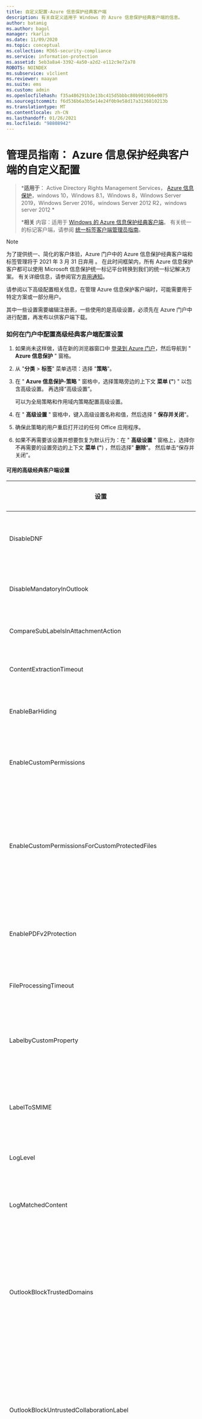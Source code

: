 ```yaml
---
title: 自定义配置-Azure 信息保护经典客户端
description: 有关自定义适用于 Windows 的 Azure 信息保护经典客户端的信息。
author: batamig
ms.author: bagol
manager: rkarlin
ms.date: 11/09/2020
ms.topic: conceptual
ms.collection: M365-security-compliance
ms.service: information-protection
ms.assetid: 5eb3a8a4-3392-4a50-a2d2-e112c9e72a78
ROBOTS: NOINDEX
ms.subservice: v1client
ms.reviewer: maayan
ms.suite: ems
ms.custom: admin
ms.openlocfilehash: f35a486291b3e13bc415d5bbbc80b9019b6e0075
ms.sourcegitcommit: f6d536b6a3b5e14e24f0b9e58d17a3136810213b
ms.translationtype: MT
ms.contentlocale: zh-CN
ms.lasthandoff: 01/26/2021
ms.locfileid: "98808942"
---
```

# <a name="admin-guide-custom-configurations-for-the-azure-information-protection-classic-client"></a>管理员指南： Azure 信息保护经典客户端的自定义配置

>***适用于**： Active Directory Rights Management Services， [Azure 信息保护](https://azure.microsoft.com/pricing/details/information-protection)，windows 10，Windows 8.1，Windows 8，Windows Server 2019，Windows Server 2016，windows Server 2012 R2，windows server 2012 *
>
>***相关** 内容：适用于 [Windows 的 Azure 信息保护经典客户端](../faqs.md#whats-the-difference-between-the-azure-information-protection-classic-and-unified-labeling-clients)。 有关统一的标记客户端，请参阅 [统一标签客户端管理员指南](clientv2-admin-guide-customizations.md)。

> [!NOTE] 
> 为了提供统一、简化的客户体验，Azure 门户中的 Azure 信息保护经典客户端和标签管理将于 2021 年 3 月 31 日弃用   。 在此时间框架内，所有 Azure 信息保护客户都可以使用 Microsoft 信息保护统一标记平台转换到我们的统一标记解决方案。 有关详细信息，请参阅官方[弃用通知](https://aka.ms/aipclassicsunset)。

请参阅以下高级配置相关信息，在管理 Azure 信息保护客户端时，可能需要用于特定方案或一部分用户。

其中一些设置需要编辑注册表，一些使用的是高级设置，必须先在 Azure 门户中进行配置，再发布以供客户端下载。  

### <a name="how-to-configure-advanced-classic-client-configuration-settings-in-the-portal"></a>如何在门户中配置高级经典客户端配置设置

1. 如果尚未这样做，请在新的浏览器窗口中 [登录到 Azure 门户](../configure-policy.md#signing-in-to-the-azure-portal)，然后导航到 " **Azure 信息保护** " 窗格。

2. 从 "**分类**  >  **标签**" 菜单选项：选择 "**策略**"。

3. 在 " **Azure 信息保护-策略** " 窗格中，选择策略旁边的上下文 **菜单 ("**) " 以包含高级设置。 再选择“高级设置”。
    
    可以为全局策略和作用域内策略配置高级设置。

4. 在 " **高级设置** " 窗格中，键入高级设置名称和值，然后选择 " **保存并关闭**"。

5. 确保此策略的用户重启打开过的任何 Office 应用程序。

6. 如果不再需要该设置并想要恢复为默认行为：在 " **高级设置** " 窗格上，选择你不再需要的设置旁边的上下文 **菜单 ("**) ，然后选择" **删除**"。 然后单击“保存并关闭”。

#### <a name="available-advanced-classic-client-settings"></a>可用的高级经典客户端设置

|设置|应用场景和说明|
|----------------|---------------|
|DisableDNF|[在 Outlook 中隐藏或显示“不转发”按钮](#hide-or-show-the-do-not-forward-button-in-outlook)|
|DisableMandatoryInOutlook|[使 Outlook 邮件免于强制标记](#exempt-outlook-messages-from-mandatory-labeling)|
|CompareSubLabelsInAttachmentAction|[启用子标签的排序支持](#enable-order-support-for-sublabels-on-attachments) 
|ContentExtractionTimeout|[更改扫描程序的超时设置](#change-the-timeout-settings-for-the-scanner)
|EnableBarHiding|[永久隐藏 Azure 信息保护栏](#permanently-hide-the-azure-information-protection-bar)|
|EnableCustomPermissions|[设置用户是否能够使用自定义权限选项](#make-the-custom-permissions-options-available-or-unavailable-to-users)|
|EnableCustomPermissionsForCustomProtectedFiles|[对于受自定义权限保护的文件，始终在文件资源管理器中向用户显示自定义权限](#for-files-protected-with-custom-permissions-always-display-custom-permissions-to-users-in-file-explorer) |
|EnablePDFv2Protection|[不使用 PDF 加密 ISO 标准来保护 PDF 文件](#dont-protect-pdf-files-by-using-the-iso-standard-for-pdf-encryption)|
|FileProcessingTimeout|[更改扫描程序的超时设置](#change-the-timeout-settings-for-the-scanner)
|LabelbyCustomProperty|[从 Secure Islands 和其他标记解决方案迁移标签](#migrate-labels-from-secure-islands-and-other-labeling-solutions)|
|LabelToSMIME|[将标签配置为在 Outlook 中应用 S/MIME 保护](#configure-a-label-to-apply-smime-protection-in-outlook)|
|LogLevel|[更改本地日志记录级别](#change-the-local-logging-level)
|LogMatchedContent|[禁止为一部分用户发送信息类型匹配项](#disable-sending-information-type-matches-for-a-subset-of-users)|
|OutlookBlockTrustedDomains|[在 Outlook 中实现弹出消息，针对正在发送的电子邮件发出警告、进行验证或阻止](#implement-pop-up-messages-in-outlook-that-warn-justify-or-block-emails-being-sent)|
|OutlookBlockUntrustedCollaborationLabel|[在 Outlook 中实现弹出消息，针对正在发送的电子邮件发出警告、进行验证或阻止](#implement-pop-up-messages-in-outlook-that-warn-justify-or-block-emails-being-sent)|
|OutlookDefaultLabel|[为 Outlook 设置不同的默认标签](#set-a-different-default-label-for-outlook)|
|OutlookJustifyTrustedDomains|[在 Outlook 中实现弹出消息，针对正在发送的电子邮件发出警告、进行验证或阻止](#implement-pop-up-messages-in-outlook-that-warn-justify-or-block-emails-being-sent)|
|OutlookJustifyUntrustedCollaborationLabel|[在 Outlook 中实现弹出消息，针对正在发送的电子邮件发出警告、进行验证或阻止](#implement-pop-up-messages-in-outlook-that-warn-justify-or-block-emails-being-sent)|
|OutlookRecommendationEnabled|[在 Outlook 中启用建议的分类](#enable-recommended-classification-in-outlook)|
|OutlookOverrideUnlabeledCollaborationExtensions|[在 Outlook 中实现弹出消息，针对正在发送的电子邮件发出警告、进行验证或阻止](#implement-pop-up-messages-in-outlook-that-warn-justify-or-block-emails-being-sent)|
|OutlookUnlabeledCollaborationActionOverrideMailBodyBehavior|[在 Outlook 中实现弹出消息，针对正在发送的电子邮件发出警告、进行验证或阻止](#implement-pop-up-messages-in-outlook-that-warn-justify-or-block-emails-being-sent)|
|OutlookWarnTrustedDomains|[在 Outlook 中实现弹出消息，针对正在发送的电子邮件发出警告、进行验证或阻止](#implement-pop-up-messages-in-outlook-that-warn-justify-or-block-emails-being-sent)|
|OutlookWarnUntrustedCollaborationLabel|[在 Outlook 中实现弹出消息，针对正在发送的电子邮件发出警告、进行验证或阻止](#implement-pop-up-messages-in-outlook-that-warn-justify-or-block-emails-being-sent)|
|PostponeMandatoryBeforeSave|[使用强制标签时，删除文档的“以后再说”](#remove-not-now-for-documents-when-you-use-mandatory-labeling)|
|ProcessUsingLowIntegrity|[禁用扫描程序的低完整性级别](#disable-the-low-integrity-level-for-the-scanner)|
|PullPolicy|[对已断开连接计算机的支持](#support-for-disconnected-computers)
|RemoveExternalContentMarkingInApp|[删除其他标记解决方案中的页眉和页脚](#remove-headers-and-footers-from-other-labeling-solutions)|
|ReportAnIssueLink|[为用户添加“报告问题”](#add-report-an-issue-for-users)|
|RunAuditInformationTypesDiscovery|[禁止将文档中发现的敏感信息发送到 Azure 信息保护分析](#disable-sending-discovered-sensitive-information-in-documents-to-azure-information-protection-analytics)|
|RunPolicyInBackground|[开启在后台持续运行的分类](#turn-on-classification-to-run-continuously-in-the-background)|
|ScannerConcurrencyLevel|[限制扫描程序使用的线程数](#limit-the-number-of-threads-used-by-the-scanner)|
|SyncPropertyName|[使用现有自定义属性标记 Office 文档](#label-an-office-document-by-using-an-existing-custom-property)|
|SyncPropertyState|[使用现有自定义属性标记 Office 文档](#label-an-office-document-by-using-an-existing-custom-property)|

## <a name="prevent-sign-in-prompts-for-ad-rms-only-computers"></a>阻止针对仅 AD RMS 计算机出现的登录提示

默认情况下，Azure 信息保护客户端会自动尝试连接到 Azure 信息保护服务。 对于只与 AD RMS 通信的计算机，此配置可能导致不必要的用户登录提示。 可以通过编辑注册表来阻止此登录提示。

 - 找到以下值名称，然后将值数据设置为“0”：
    
    **HKEY_CURRENT_USER\SOFTWARE\Microsoft\MSIP\EnablePolicyDownload** 

无论此设置如何，Azure 信息保护客户端仍遵循标准的 [RMS 服务发现流程](client-deployment-notes.md#rms-service-discovery)来查找它的 AD RMS 群集。

## <a name="sign-in-as-a-different-user"></a>以其他用户身份登录

在生产环境中，如果用户使用的是 Azure 信息保护客户端，则通常不需要以其他用户身份登录。 不过，作为管理员，你在测试阶段可能需要以其他用户身份登录。 

可以使用“Microsoft Azure 信息保护”对话框验证当前登录的帐户身份：打开 Office 应用程序，在“主页”选项卡上的“保护”组中，单击“保护”，然后单击“帮助和反馈”。 帐户名称会显示在“客户端状态”部分中。

请确保还要检查所显示的登录帐户的域名。 很容易忽视的一点是，使用正确的帐户名登录，但域不正确。 使用错误帐户的症状是，无法下载 Azure 信息保护策略，或看不到预期的标签或行为。

以其他用户身份登录：

1. 导航到 %localappdata%\Microsoft\MSIP 并删除 TokenCache 文件。

2. 重新启动任何打开的 Office 应用程序，并使用其他用户帐户登录。 如果在 Office 应用程序中没有看到登录到 Azure 信息保护服务的提示，请返回“Microsoft Azure信息保护”对话框，然后从更新的“客户端状态”部分中单击“登录”。

此外：

- 完成这些步骤后，若 Azure 信息保护客户端仍使用旧帐户登录，则从 Internet Explorer 删除所有 cookie，然后重复步骤 1 和步骤 2。

- 如果使用的是单一登录，必须在删除令牌文件后注销 Windows，再使用其他用户帐户登录。 然后，Azure 信息保护客户端会使用当前登录的用户帐户，自动进行身份验证。

- 此解决方案支持以同一租户中的其他用户身份登录。 不支持以不同租户中的其他用户身份登录。 若要使用多个租户测试 Azure 信息保护，请使用不同的计算机。

- 可以使用“帮助和反馈”中的“重置设置”选项注销并删除当前已下载的 Azure 信息保护策略。


## <a name="enforce-protection-only-mode-when-your-organization-has-a-mix-of-licenses"></a>如果组织拥有组合许可证，则强制执行仅保护模式

如果你的组织没有任何 Azure 信息保护许可证，但有 Microsoft 365 包含用于保护数据的 Azure Rights Management 服务的许可证，则 AIP 经典客户端会在 [仅保护模式下](client-protection-only-mode.md)自动运行。

但是，如果贵组织已订阅 Azure 信息保护，默认情况下所有 Windows 计算机都可以下载 Azure 信息保护策略。 Azure 信息保护客户端不会进行许可证检查以及强制执行。 

如果某些用户没有 Azure 信息保护许可证，但拥有包含 Azure Rights Management 服务的 Microsoft 365 许可证，请在这些用户的计算机上编辑注册表，以防止用户在 Azure 信息保护中运行未经授权的分类和标签功能。

找到以下值名称并将值数据设置为 **0**：

**HKEY_CURRENT_USER\SOFTWARE\Microsoft\MSIP\EnablePolicyDownload** 

此外，请确保这些计算机的 %LocalAppData%\Microsoft\MSIP 文件夹中不具有名为 Policy.msip 的文件。 如果此文件存在，请将其删除。 此文件包含 Azure 信息保护策略，并且可能在编辑注册表之前已下载，如果使用演示选项安装了 Azure 信息保护客户端，那么也可能已下载此文件。

## <a name="add-report-an-issue-for-users"></a>为用户添加“报告问题”

此配置使用必须在 Azure 门户中配置的[高级客户端设置](#how-to-configure-advanced-classic-client-configuration-settings-in-the-portal)。 

当指定以下高级客户端设置时，用户将看到一个“报告问题”选项，他们可以从“帮助和反馈”客户端对话框中选择该选项。 为链接指定 HTTP 字符串。 例如，为用户报告问题设置的自定义 Web 页面，或者发送给支持人员的电子邮件地址。 

若要配置此高级设置，请输入以下字符串：

- 密钥：ReportAnIssueLink

- 负值 **\<HTTP string>**

网站示例值：`https://support.contoso.com`

电子邮件地址示例值：`mailto:helpdesk@contoso.com`

## <a name="hide-the-classify-and-protect-menu-option-in-windows-file-explorer"></a>隐藏 Windows 文件资源管理器中的“分类和保护”菜单选项

创建以下 DWORD 值名称（以及任何数值数据）：

**HKEY_CLASSES_ROOT\AllFilesystemObjects\shell\Microsoft.Azip.RightClick\LegacyDisable**

## <a name="support-for-disconnected-computers"></a>对断开连接的计算机的支持

默认情况下，Azure 信息保护客户端会自动尝试连接到 Azure 信息保护服务，以下载最新的 Azure 信息保护策略。 如果您的计算机在一段时间内无法连接到 internet，则可以通过编辑注册表来阻止客户端尝试连接到该服务。 

请注意，在没有 internet 连接的情况下，客户端无法使用组织的基于云的密钥 (或删除保护) 。 相反，客户端只能使用应用分类或 [HYOK](../configure-adrms-restrictions.md) 保护的标签。

若要阻止 Azure 信息保护服务登录提示，可使用必须在 Azure 门户中配置的[高级客户端设置](#how-to-configure-advanced-classic-client-configuration-settings-in-the-portal)，然后为计算机下载策略。 或者，也可以通过编辑注册表来阻止此登录提示。

- 若要配置高级客户端设置，请执行以下操作：
    
    1. 输入以下字符串：
    
        - 键：PullPolicy
        
        - 值：False
    
    2. 下载包含此设置的策略，并按照随附的说明操作，将它安装在计算机上。

- 或者，若要编辑注册表，请执行以下操作：
    
    - 找到以下值名称，然后将值数据设置为“0”：
    
        **HKEY_CURRENT_USER\SOFTWARE\Microsoft\MSIP\EnablePolicyDownload** 


客户端必须在 %LocalAppData%\Microsoft\MSIP 文件夹中有名为 Policy.msip 的有效策略文件。

可以从 Azure 门户中导出全局策略或范围内策略，并将导出的文件复制到客户端计算机。 此外，还可以使用此方法，将已过时的策略文件替换为最新策略。 不过，如果用户属于多个范围内策略，就不支持导出策略。 另请注意，如果用户选择[“帮助和反馈”](client-admin-guide.md#help-and-feedback-section)中的“重置设置”选项，此操作会删除策略文件，并导致客户端无法正常运行，直到你手动替换策略文件或客户端连接到服务并下载策略为止。

从 Azure 门户导出策略时，下载的压缩文件包含多个版本的策略。 这些策略版本对应于 Azure 信息保护客户端的不同版本：

1. 解压缩文件，然后使用下表来确定所需要的策略文件。 
    
    |文件名|相应的客户端版本|
    |--------------------------|---------------------------------------------|
    |Policy1.1.msip |版本 1.2|
    |Policy1.2.msip |版本 1.3 - 1.7|
    |Policy1.3.msip |版本 1.8 - 1.29|
    |Policy1.4.msip |版本 1.32 及更高版本|
    
2. 将已标识的文件重命名为 Policy.msip，再将它复制到已安装 Azure 信息保护客户端的计算机上的 %LocalAppData%\Microsoft\MSIP 文件夹。 

如果断开连接的计算机运行的是当前的 Azure 信息保护扫描程序 GA 版本，则需要执行其他配置步骤。 有关详细信息，请参阅 [限制：扫描仪服务器无法](../deploy-aip-scanner-prereqs.md#restriction-the-scanner-server-cannot-have-internet-connectivity) 在扫描程序部署先决条件中建立 internet 连接。

## <a name="hide-or-show-the-do-not-forward-button-in-outlook"></a>在 Outlook 中隐藏或显示“不转发”按钮

建议使用“向 Outlook 功能区添加‘不转发’按钮”这一[策略设置来配置此选项](../configure-policy-settings.md) 。 但是，也可以使用在 Azure 门户中配置的[高级客户端设置](#how-to-configure-advanced-classic-client-configuration-settings-in-the-portal)来配置此选项。

配置此设置后，将在 Outlook 功能区中隐藏或显示“不转发”按钮。 此设置对 Office 菜单中的“不转发”选项没有影响。

若要配置此高级设置，请输入以下字符串：

- 键：DisableDNF

- 值：输入 True 隐藏按钮，输入 False 显示按钮

## <a name="make-the-custom-permissions-options-available-or-unavailable-to-users"></a>设置用户是否能够使用自定义权限选项

建议使用“设置用户是否能够使用自定义权限选项”这一[策略设置来配置此选项](../configure-policy-settings.md) 。 但是，也可以使用在 Azure 门户中配置的[高级客户端设置](#how-to-configure-advanced-classic-client-configuration-settings-in-the-portal)来配置此选项。 

配置此设置并为用户发布策略后，用户可看到自定义权限选项，它们可用于自行选择保护设置；这些选项也可能隐藏，使得用户无法自行选择保护设置（除非系统出现提示）。

若要配置此高级设置，请输入以下字符串：

- 键：EnableCustomPermissions

- 值：输入 True 使自定义权限选项可用，输入 False 隐藏此选项

## <a name="for-files-protected-with-custom-permissions-always-display-custom-permissions-to-users-in-file-explorer"></a>对于受自定义权限保护的文件，始终在文件资源管理器中向用户显示自定义权限

此配置使用必须在 Azure 门户中配置的[高级客户端设置](#how-to-configure-advanced-classic-client-configuration-settings-in-the-portal)。

配置[策略设置时，为用户或上一部分中的同等高级客户端设置提供自定义权限选项，用户无法查看或更改已在受保护文档中设置的自定义权限](../configure-policy-settings.md) 。 

创建和配置此高级客户端设置时，用户可以在使用文件资源管理器时查看和更改受保护文档的自定义权限，然后右键单击该文件。 Office 功能区上的“保护”按钮中的“自定义权限”选项仍处于隐藏状态。

若要配置此高级设置，请输入以下字符串：

- 密钥： **EnableCustomPermissionsForCustomProtectedFiles**

- 值： **True**

> [!NOTE]
> 此功能目前处于预览状态。 [Azure 预览版补充条款](https://azure.microsoft.com/support/legal/preview-supplemental-terms/)包含适用于 beta 版、预览版或其他尚未正式发布的 Azure 功能的其他法律条款。 
> 

## <a name="permanently-hide-the-azure-information-protection-bar"></a>永久隐藏 Azure 信息保护栏

此配置使用必须在 Azure 门户中配置的[高级客户端设置](#how-to-configure-advanced-classic-client-configuration-settings-in-the-portal)。 仅当“在 Office 应用中显示信息保护栏”这一项[策略设置设置为“开”时，才使用此配置](../configure-policy-settings.md) 。

默认情况下，如果用户清除“主页”选项卡、“保护”组、“保护”按钮中的“显示数据条”选项，则信息保护栏将不再显示在该 Office 应用中。 但是，下次打开 Office 应用时，会自动再次显示该栏。

若要防止在用户选择隐藏该栏后再次自动显示该栏，请使用此客户端设置。 如果用户使用“关闭信息保护栏”图标关闭此栏，此设置将不起作用。

即使 Azure 信息保护栏保持隐藏，如果已配置了推荐分类，或者文档或电子邮件必须有标签，用户仍可以从临时显示的栏中选择标签。 

若要配置此高级设置，请输入以下字符串：

- 键：EnableBarHiding

- 值： **True**

## <a name="enable-order-support-for-sublabels-on-attachments"></a>启用附件子标签的排序支持

此配置使用必须在 Azure 门户中配置的[高级客户端设置](#how-to-configure-advanced-classic-client-configuration-settings-in-the-portal)。

如果具有子标签并已配置以下[策略设置](../configure-policy-settings.md)，请使用此设置：

- **对于带有附件的电子邮件，使用与这些附件的最高等级相匹配的标签**

配置以下字符串：

- 密钥： **CompareSubLabelsInAttachmentAction**

- 值： **True**

如果不进行此设置，则从具有最高分类的父标签找到的第一个标签将应用于电子邮件。 

如果进行此设置，则具有最高分类的父标签中排在最后的子标签将应用于电子邮件。 如果需要对标签重新排序，以便为此方案应用所需的标签，请参阅[如何删除或重排 Azure 信息保护的标签](../configure-policy-delete-reorder.md)。

## <a name="exempt-outlook-messages-from-mandatory-labeling"></a>使 Outlook 邮件免于强制标记

此配置使用必须在 Azure 门户中配置的[高级客户端设置](#how-to-configure-advanced-classic-client-configuration-settings-in-the-portal)。

默认情况下，当你启用 "**所有文档和电子邮件都必须具有标签**" 的 [策略设置](../configure-policy-settings.md)时，所有已保存的文档和已发送的电子邮件都必须应用标签。 配置以下高级设置时，策略设置仅适用于 Office 文档，而不适用于 Outlook 邮件。

若要配置此高级设置，请输入以下字符串：

- 密钥： **DisableMandatoryInOutlook**

- 值： **True**

## <a name="enable-recommended-classification-in-outlook"></a>在 Outlook 中启用建议的分类

此配置使用必须在 Azure 门户中配置的[高级客户端设置](#how-to-configure-advanced-classic-client-configuration-settings-in-the-portal)。 

为建议的分类配置标签时，系统将提示用户接受或关闭 Word、Excel 和 PowerPoint 中建议的标签。 此设置将此标签建议扩展到也在 Outlook 中显示。

若要配置此高级设置，请输入以下字符串：

- 键：OutlookRecommendationEnabled

- 值： **True**

> [!NOTE]
> 此功能目前处于预览状态。 [Azure 预览版补充条款](https://azure.microsoft.com/support/legal/preview-supplemental-terms/)包含适用于 beta 版、预览版或其他尚未正式发布的 Azure 功能的其他法律条款。 
> 

## <a name="implement-pop-up-messages-in-outlook-that-warn-justify-or-block-emails-being-sent"></a>在 Outlook 中实施弹出消息，警告、证明或阻止发送电子邮件

此配置使用必须在 Azure 门户中配置的多项[高级客户端设置](#how-to-configure-advanced-classic-client-configuration-settings-in-the-portal)。

当创建并配置以下高级客户端设置时，用户可以在 Outlook 中看到弹出消息，这些消息可以在发送电子邮件之前警告他们，或者要求他们提供发送电子邮件的理由，或者在存在以下任何一种情况时阻止他们发送电子邮件：

- **其电子邮件或电子邮件附件有一个特定的标签**：
    - 附件可以是任何文件类型

- **其电子邮件或电子邮件的附件没有标签**：
    - 附件可以是 Office 文档或 PDF 文档

满足这些条件时，用户将看到一个弹出消息，其中包含以下操作之一：

- **警告**：用户可以确认并发送或取消。

- **两端对齐**：系统会提示用户调整 (预定义选项或自由格式) 。  然后，用户可以发送或取消电子邮件。 说明理由的文本被写入电子邮件 x - 标头，以便其他系统可以读取。 例如，数据丢失防护 (DLP) 服务。

- **阻止**：阻止用户发送电子邮件，但条件仍然存在。 该消息包括阻止电子邮件的原因，以便用户可以解决问题。 例如，删除特定收件人或标记电子邮件。 

当弹出消息用于特定标签时，可以按域名为收件人配置例外。

弹出消息中生成的操作将记录到本地 Windows 事件日志 **应用程序和服务日志** 中  >  。

- 警告消息：信息 ID 301

- 验证消息：信息 ID 302

- 阻止邮件：信息 ID 303

来自验证消息的事件条目示例：

```ps
Client Version: 1.53.10.0
Client Policy ID: e5287fe6-f82c-447e-bf44-6fa8ff146ef4
Item Full Path: Price list.msg
Item Name: Price list
Process Name: OUTLOOK
Action: Justify
User Justification: My manager approved sharing of this content
Action Source: 
User Response: Confirmed
```

以下各节包含每个高级客户端设置的配置说明，你可以使用 [教程：将 Azure 信息保护配置为使用 Outlook 来控制 oversharing 信息的 "配置 Azure 信息保护](../infoprotect-oversharing-tutorial.md)"。

### <a name="to-implement-the-warn-justify-or-block-pop-up-messages-for-specific-labels"></a>若要针对特定标签实现用于警告、验证或阻止的弹出消息：

若要针对特定标签实现弹出消息，必须知道这些标签的标签 ID。 在 Azure 门户中查看或配置 Azure 信息保护策略时，标签 ID 值会显示在 " **标签** " 窗格中。 对于应用了标签的文件，还可运行 [Get-AIPFileStatus](/powershell/module/azureinformationprotection/get-aipfilestatus) PowerShell cmdlet 标识标签 ID（MainLabelId 或 SubLabelId）。 当标签包含子标签时，请始终指定子标签（而非父标签）的 ID。

使用以下键创建以下一个或多个高级客户端设置。 对于值，请按 ID 指定一个或多个标签，每个标签用逗号分隔。

多个标签 ID 的示例值，采用以逗号分隔的字符串形式：`dcf781ba-727f-4860-b3c1-73479e31912b,1ace2cc3-14bc-4142-9125-bf946a70542c,3e9df74d-3168-48af-8b11-037e3021813f`


- 警告消息：
    
    - 密钥： **OutlookWarnUntrustedCollaborationLabel**
    
    - 值：\<**label IDs, comma-separated**>

- 对齐消息：
    
    - 密钥： **OutlookJustifyUntrustedCollaborationLabel**
    
    - 值：\<**label IDs, comma-separated**>

- 阻止邮件：
    
    - 密钥： **OutlookBlockUntrustedCollaborationLabel**
    
    - 值：\<**label IDs, comma-separated**>

#### <a name="to-exempt-domain-names-for-pop-up-messages-configured-for-specific-labels"></a>为特定标签配置的弹出消息免除域名

对于在这些弹出消息中指定的标签，可以免除特定域名，使用户不会看到其电子邮件地址中包含该域名的收件人的邮件。 在这种情况下，发送电子邮件时不会受消息干扰。 若要指定多个域，将其添加为单个字符串，以逗号分隔。

典型配置是仅针对组织外部的收件人或并非组织授权合作伙伴的收件人显示弹出消息。 在这种情况下，可以指定组织和合作伙伴使用的所有电子邮件域。

创建以下高级客户端设置，为该值指定一个或多个域，每个域都由逗号分隔。

多个域的示例值，以逗号分隔的字符串表示：`contoso.com,fabrikam.com,litware.com`

- 警告消息：
    
    - 密钥： **OutlookWarnTrustedDomains**
    
    - 负值 **\<**domain names, comma separated**>**

- 对齐消息：
    
    - 密钥： **OutlookJustifyTrustedDomains**
    
    - 负值 **\<**domain names, comma separated**>**

- 阻止邮件：
    
    - 密钥： **OutlookBlockTrustedDomains**
    
    - 负值 **\<**domain names, comma separated**>**

例如，你为 "**机密 \ 所有员工**" 标签指定了 **OutlookBlockUntrustedCollaborationLabel** advanced client 设置。 你现在可以指定 **OutlookBlockTrustedDomains** 和 **contoso.com** 的其他高级客户端设置。 因此，用户可以 john@sales.contoso.com 在将其标记为 " **机密 \ 所有员工** " 时向其发送电子邮件，但会阻止向 Gmail 帐户发送具有相同标签的电子邮件。

### <a name="to-implement-the-warn-justify-or-block-pop-up-messages-for-emails-or-attachments-that-dont-have-a-label"></a>若要针对没有标签的电子邮件或附件实现用于警告、验证或阻止的弹出消息：

使用以下值之一创建高级客户端设置：

- 警告消息：
    
    - 密钥： **OutlookUnlabeledCollaborationAction**
    
    - 值： **警告**

- 对齐消息：
    
    - 密钥： **OutlookUnlabeledCollaborationAction**
    
    - 值： **两端对齐**

- 阻止邮件：
    
    - 密钥： **OutlookUnlabeledCollaborationAction**
    
    - 值： **Block**

- 关闭这些消息：
    
    - 密钥： **OutlookUnlabeledCollaborationAction**
    
    - 值： **Off**

#### <a name="to-define-specific-file-name-extensions-for-the-warn-justify-or-block-pop-up-messages-for-email-attachments-that-dont-have-a-label"></a>为不带标签的电子邮件附件定义 "警告"、"对齐" 或 "阻止" 弹出消息的特定文件扩展名

默认情况下，"警告"、"对齐" 或 "阻止" 弹出消息适用于所有 Office 文档和 PDF 文档。 您可以通过指定哪些文件扩展名应显示警告、调整或阻止具有其他高级客户端属性的消息和以逗号分隔的文件扩展名列表，来优化此列表。

要定义为逗号分隔字符串的多个文件扩展名的示例值： `.XLSX,.XLSM,.XLS,.XLTX,.XLTM,.DOCX,.DOCM,.DOC,.DOCX,.DOCM,.PPTX,.PPTM,.PPT,.PPTX,.PPTM`

在此示例中，未标记的 PDF 文档不会导致警告、对齐或阻止弹出消息。


- 密钥： **OutlookOverrideUnlabeledCollaborationExtensions**

- 负值 **\<**file name extensions to display messages, comma separated**>**

#### <a name="to-specify-a-different-action-for-email-messages-without-attachments"></a>为不带附件的电子邮件指定其他操作

默认情况下，你为 OutlookUnlabeledCollaborationAction 指定的值将应用于不带标签的电子邮件或附件。 可以通过为不带附件的电子邮件指定另一高级客户端设置来优化此配置。

使用以下值之一创建高级客户端设置：

- 警告消息：
    
    - 密钥： **OutlookUnlabeledCollaborationActionOverrideMailBodyBehavior**
    
    - 值： **警告**

- 对齐消息：
    
    - 密钥： **OutlookUnlabeledCollaborationActionOverrideMailBodyBehavior**
    
    - 值： **两端对齐**

- 阻止邮件：
    
    - 密钥： **OutlookUnlabeledCollaborationActionOverrideMailBodyBehavior**
    
    - 值： **Block**

- 关闭这些消息：
    
    - 密钥： **OutlookUnlabeledCollaborationActionOverrideMailBodyBehavior**
    
    - 值： **Off**

如果未指定此客户端设置，则为 OutlookUnlabeledCollaborationAction 指定的值将用于没有附件的未标记电子邮件以及带有附件的未标记电子邮件。


## <a name="set-a-different-default-label-for-outlook"></a>为 Outlook 设置不同的默认标签

此配置使用必须在 Azure 门户中配置的[高级客户端设置](#how-to-configure-advanced-classic-client-configuration-settings-in-the-portal)。 

配置此设置时，Outlook 不会应用 Azure 信息保护策略中为“选择默认标签”设置配置的默认标签。 相反，Outlook 可应用不同的默认标签，也可不应用标签。

要应用不同的标签，必须指定标签 ID。 在 Azure 门户中查看或配置 Azure 信息保护策略时，标签 ID 值会显示在 " **标签** " 窗格中。 对于应用了标签的文件，还可运行 [Get-AIPFileStatus](/powershell/module/azureinformationprotection/get-aipfilestatus) PowerShell cmdlet 标识标签 ID（MainLabelId 或 SubLabelId）。 当标签包含子标签时，请始终指定子标签（而非父标签）的 ID。

因此 Outlook 不会应用默认标签，请指定“无”。

若要配置此高级设置，请输入以下字符串：

- 键：OutlookDefaultLabel

- 值： \<**label ID**> 或 **None**

## <a name="configure-a-label-to-apply-smime-protection-in-outlook"></a>将标签配置为在 Outlook 中应用 S/MIME 保护

此配置使用必须在 Azure 门户中配置的[高级客户端设置](#how-to-configure-advanced-classic-client-configuration-settings-in-the-portal)。

仅当具有有效的 [S/MIME 部署](/exchange/s-mime-for-message-signing-and-encryption)，且希望标签自动对电子邮件应用此保护方法（而不是 Azure 信息保护中的权限管理保护）时，才使用此设置。 应用的保护与用户通过在 Outlook 中手动选择 S/MIME 选项应用的保护一样。

若要使用此配置，必须为要应用 S/MIME 保护的所有 Azure 信息保护标签都指定“LabelToSMIME”高级客户端设置。 然后，使用以下语法设置每个条目的值：

`[Azure Information Protection label ID];[S/MIME action]`

在 Azure 门户中查看或配置 Azure 信息保护策略时，标签 ID 值会显示在 " **标签** " 窗格中。 若要使用包含子标签的 S/MIME，请始终仅指定子标签（而非父标签）的 ID。 指定子标签时，父标签必须位于同一范围内，或位于全局策略中。

S/MIME 操作可以是：

- `Sign;Encrypt`：应用数字签名和 S/MIME 加密

- `Encrypt`：仅应用 S/MIME 加密

- `Sign`：仅应用数字签名

dcf781ba-727f-4860-b3c1-73479e31912b 的标签 ID 示例值：

- 应用数字签名和 S/MIME 加密：
    
    **dcf781ba-727f-4860-b3c1-73479e31912b;Sign;Encrypt**

- 仅应用 S/MIME 加密：
    
    **dcf781ba-727f-4860-b3c1-73479e31912b;Encrypt**
    
- 仅应用数字签名：
    
    **dcf781ba-727f-4860-b3c1-73479e31912b;Sign**

使用此配置的结果是，当你对电子邮件应用标签后，除了标签中的分类，系统还会对电子邮件应用 S/MIME 保护。

如果你在 Azure 门户中为指定的标签配置了权限管理保护，S/MIME 保护仅在 Outlook 中替换权限管理保护。 对于支持标记的其他所有情况，应用的都是权限管理保护。

如果希望标签仅在 Outlook 中可见，请将标签配置为应用“不要转发”的单一用户定义操作，如[快速入门：为用户配置标签以便轻松保护包含敏感信息的电子邮件](../quickstart-label-dnf-protectedemail.md)中所述。

## <a name="remove-not-now-for-documents-when-you-use-mandatory-labeling"></a>使用强制标签时，删除文档的“以后再说”

此配置使用必须在 Azure 门户中配置的[高级客户端设置](#how-to-configure-advanced-classic-client-configuration-settings-in-the-portal)。 

在使用“所有文档和电子邮件都必须有一个标签”的[策略设置](../configure-policy-settings.md)时，当用户首次保存 Office 文档和发送电子邮件，系统会提示选择标签。 对于文档，用户可以选择“以后再说”暂时关闭提示以选择标签，并返回到文档。 但是不能在未选择标签的情况下关闭已保存的文档。 

在配置此设置时，将删除“以后再说”选项，以便首次保存文档时用户必须选择一个标签。

若要配置此高级设置，请输入以下字符串：

- 键：PostponeMandatoryBeforeSave

- 值：False

## <a name="turn-on-classification-to-run-continuously-in-the-background"></a>开启在后台持续运行的分类

此配置使用必须在 Azure 门户中配置的[高级客户端设置](#how-to-configure-advanced-classic-client-configuration-settings-in-the-portal)。  

在你配置此设置时，它更改 Azure 信息保护客户端向文档应用自动和建议标签的[默认行为](../configure-policy-classification.md#how-automatic-or-recommended-labels-are-applied)： 

- 对于 Word、Excel 和 PowerPoint，自动分类在后台持续运行。  

- 此行为不会对 Outlook 变化。

当 Azure 信息保护客户端定期检查文档中指定的条件规则时，此行为将为存储在 Microsoft SharePoint 中的文档启用自动和建议的分类和保护。 由于已运行条件规则，因此大型文件可实现更快保存。 

条件规则不会作为用户类型实时运行。 而会在文档发生修改时作为后台任务定期运行。

若要配置此高级设置，请输入以下字符串：

- 键：RunPolicyInBackground

- 值： **True**

> [!NOTE]
> 此功能目前处于预览状态。 [Azure 预览版补充条款](https://azure.microsoft.com/support/legal/preview-supplemental-terms/)包含适用于 beta 版、预览版或其他尚未正式发布的 Azure 功能的其他法律条款。 
> 

## <a name="dont-protect-pdf-files-by-using-the-iso-standard-for-pdf-encryption"></a>不使用 PDF 加密 ISO 标准来保护 PDF 文件

此配置使用必须在 Azure 门户中配置的[高级客户端设置](#how-to-configure-advanced-classic-client-configuration-settings-in-the-portal)。 

当 Azure 信息保护客户端的最新版本保护 PDF 文件时，生成的文件扩展名仍为 .pdf 并遵守 PDF 加密 ISO 标准。 有关此标准的详细信息，请参阅[派生自 ISO 32000-1 的文档](https://www.adobe.com/content/dam/acom/en/devnet/pdf/pdfs/PDF32000_2008.pdf)（由 Adobe Systems Incorporated 发布）中的第 7.6 节加密。

如果需要客户端还原为使用 .ppdf 文件扩展名保护 PDF 文件的早期客户端版本行为，请通过输入以下字符串来使用以下高级设置：

- 键：EnablePDFv2Protection

- 值：False

例如，如果使用不支持 PDF 加密 ISO 标准的 PDF 阅读器，则可能需要为所有用户配置此设置。 或者，在逐步采用支持新格式的 PDF 阅读器中的更改时，可能需要为部分用户配置此设置。 如果需要向已签名的 PDF 文档添加保护，则也可能使用此设置。 已签名的 PDF 文档可能受到 .ppdf 格式的额外保护，因此该保护是作为文件的包装器实现的。 

要使 Azure 信息保护扫描程序使用新设置，必须重启扫描程序服务。 此外，在默认情况下，扫描程序将不再保护 PDF 文档。 如果希望在 **EnablePDFv2Protection** 设置为 **False** 时由扫描程序保护 PDF 文档，则必须 [编辑注册表](../deploy-aip-scanner-configure-install-classic.md#change-which-file-types-to-protect)。

有关新 PDF 加密的详细信息，请参阅博客文章[使用 Microsoft 信息保护进行 PDF 加密的新支持](https://techcommunity.microsoft.com/t5/Azure-Information-Protection/New-support-for-PDF-encryption-with-Microsoft-Information/ba-p/262757)。

有关支持用于 PDF 加密的 ISO 标准的 PDF 阅读器以及支持旧格式的阅读器的列表，请参阅[用于 Microsoft 信息保护的受支持的 PDF 阅读器](protected-pdf-readers.md)。

### <a name="to-convert-existing-ppdf-files-to-protected-pdf-files"></a>将现有的 .ppdf 文件转换为受保护的 .pdf 文件

Azure 信息保护客户端已下载包含该新设置的客户端策略时，可以使用 PowerShell 命令将现有的 .ppdf 文件转换为使用 PDF 加密 ISO 标准的受保护 .pdf 文件。 

用户必须具有从文件删除保护的[权限管理使用权限](../configure-usage-rights.md)或者成为超级用户，才能将以下说明用于自己未保护的文件。 若要启用超级用户功能并将帐户配置为超级用户，请参阅[为 Azure Rights Management 和发现服务或数据恢复配置超级用户](../configure-super-users.md)。

此外，当将这些说明用于自己未保护的文件时，则会成为 [RMS 颁发者](../configure-usage-rights.md#rights-management-issuer-and-rights-management-owner)。 在此情况下，最初保护该文档的用户无法再跟踪和撤销它。 如果用户需要跟踪和撤销自己受保护的 PDF 文档，他们可以手动删除，然后通过使用文件资源管理器并右击，重新应用此标签。

使用 PowerShell 命令将现有的 .ppdf 文件转换为使用 PDF 加密 ISO 标准的受保护 .pdf 文件：

1. 将 [Get-AIPFileStatus](/powershell/module/azureinformationprotection/get-aipfilestatus) 用于 .ppdf 文件。 例如：
    
    ```ps
    Get-AIPFileStatus -Path \\Finance\Projectx\sales.ppdf
    ```

2. 从输出中记录以下参数值：
    
   - SubLabelId 的值（(GUID)，如果有）。 如果此值为空，表明未使用子标签，则改为记录 MainLabelId 的值。
    
     注意：如果也不存在 MainLabelId 的值，则未标记此文件。 在此情况下，可以使用 [Unprotect-RMSFile](/powershell/module/azureinformationprotection/unprotect-rmsfile) 命令和 [Protect-RMSFile](/powershell/module/azureinformationprotection/protect-rmsfile) 命令来代替步骤 3 和步骤 4 中的命令。
    
   - RMSTemplateId 的值。 如果此值为“受限访问”，则用户已使用自定义权限保护该文件，而非为此标签配置的保护设置。 若继续，该标签的保护设置将覆盖这些自定义权限。 决定是继续，还是要求用户（RMSIssuer 的显示值）删除此标签并将此标签和初始自定义权限一起重新应用。

3. 使用 [Set-AIPFileLabel](/powershell/module/azureinformationprotection/set-aipfilelabel) 和 *RemoveLabel* 参数删除此标签。 如果使用的是包含“用户必须提供理由以设置较低分类标签、删除标签或删除保护”的[策略设置](../configure-policy-settings.md)，还必须使用原因指定“理由”参数。 例如： 

    ```ps    
    Set-AIPFileLabel \\Finance\Projectx\sales.ppdf -RemoveLabel -JustificationMessage 'Removing .ppdf protection to replace with .pdf ISO standard'
    ```

4. 为在步骤 1 中标识的标签指定值，重新应用初始标签。 例如：
    
    ```ps    
    Set-AIPFileLabel \\Finance\Projectx\sales.pdf -LabelId d9f23ae3-1234-1234-1234-f515f824c57b
    ```

文件保留了 .pdf 文件扩展名，但它的分类与之前相同，并且通过使用 PDF 加密 ISO 标准对它进行保护。

## <a name="support-for-files-protected-by-secure-islands"></a>支持受 Secure Islands 保护的文件

如果使用 Secure Islands 保护文档，可能因这种保护产生受保护的文本和图片文件以及通常受保护的文件。 例如，文件扩展名为 .ptxt、.pjpeg 或 .pfile 的文件。 按如下方式编辑注册表时，Azure 信息保护可以解密这些文件：


将以下 EnableIQPFormats 的 DWORD 值添加到以下注册表路径，并将值数据设置为 1：

- 对于 64 位 Windows 版本：HKEY_LOCAL_MACHINE\\SOFTWARE\\WOW6432Node\\Microsoft\\MSIP

- 对于 32 位 Windows 版本：HKEY_LOCAL_MACHINE\\SOFTWARE\\Microsoft\\MSIP

对注册表进行此编辑后，即支持以下方案：

- Azure 信息保护查看器可打开这些受保护的文件。

- Azure 信息保护扫描程序可以检查这些文件中的敏感信息。

- 文件资源管理器、PowerShell 和 Azure 信息保护扫描程序可以标记这些文件。 因此，可以应用 Azure 信息保护标签来应用来自 Azure 信息保护的新保护，或删除来自 Secure Islands 的现有保护。

- 可使用[标签迁移客户端自定义](#migrate-labels-from-secure-islands-and-other-labeling-solutions)将这些受保护文件上的 Secure Islands 标签自动转换为 Azure 信息保护标签。

> [!NOTE]
> 此功能目前处于预览状态。 [Azure 预览版补充条款](https://azure.microsoft.com/support/legal/preview-supplemental-terms/)包含适用于 beta 版、预览版或其他尚未正式发布的 Azure 功能的其他法律条款。 
> 

## <a name="migrate-labels-from-secure-islands-and-other-labeling-solutions"></a>从 Secure Islands 和其他标记解决方案迁移标签

此配置使用必须在 Azure 门户中配置的[高级客户端设置](#how-to-configure-advanced-classic-client-configuration-settings-in-the-portal)。

当前此配置与使用 PDF 加密 ISO 标准来保护 PDF 文件的新默认行为不兼容。 在这种情况下，无法通过文件资源管理器、PowerShell 或扫描程序打开 .ppdf 文件。 若要解决此问题，请使用高级客户端设置而[不使用 PDF 加密的 ISO 标准](client-admin-guide-customizations.md#dont-protect-pdf-files-by-using-the-iso-standard-for-pdf-encryption)。

对于 Secure Islands 标记的 Office 文档和 PDF 文档，可以使用所定义的映射，利用 Azure 信息保护标签重新标记这些文档。 此外，这种方法还可用于重用其他解决方案对 Office 文档标记的标签。 

> [!NOTE]
> 如果除 PDF 和 Office 文档外，还有其他受 Secure Islands 保护的文件，则可在编辑注册表后重新标记这些文件，如[前面部分](#support-for-files-protected-by-secure-islands)中所述。 

由于有此配置选项，Azure 信息保护客户端按如下所述应用新 Azure 信息保护标签：

- 对于 Office 文档：当文档在桌面应用程序中打开时，新 Azure 信息保护标签显示为已设置，并在文档保存时应用。

- 对于文件资源管理器：在“Azure 信息保护”对话框中，新 Azure 信息保护标签显示为已设置，并在用户选择“应用”时应用。 如果用户选择“取消”，新标签就不会应用。

- 对于 Powershell：[Set-AIPFileLabel](/powershell/module/azureinformationprotection/set-aipfilelabel) 应用新 Azure 信息保护标签。 [Get-AIPFileStatus](/powershell/module/azureinformationprotection/get-aipfilestatus) 不会显示新 Azure 信息保护标签，除非标签由另一种方法设置。

- 对于 Azure 信息保护扫描程序：发现功能可报告何时会设置新 Azure 信息保护标签，此标签可以通过强制模式进行应用。

若要执行此配置，必须为要映射到旧标签的所有 Azure 信息保护标签都指定“LabelbyCustomProperty”高级客户端设置。 然后，使用以下语法设置每个条目的值：

`[Azure Information Protection label ID],[migration rule name],[Secure Islands custom property name],[Secure Islands metadata Regex value]`

在 Azure 门户中查看或配置 Azure 信息保护策略时，标签 ID 值会显示在 " **标签** " 窗格中。 若要指定子标签，父标签必须位于同一范围中，或位于全局策略中。

指定所选的迁移规则名称。 请使用描述性名称，这有助于确定应如何将旧标记解决方案中的一个或多个标签映射到 Azure 信息保护标签。 此名称显示在扫描程序报告和事件查看器中。 请注意，此设置不会从文档中删除原始标签，也不会删除可能已应用原始标签的文档中的任何视觉标记。 若要删除页眉和页脚，请参阅下一部分[删除其他标记解决方案中的页眉和页脚](#remove-headers-and-footers-from-other-labeling-solutions)。

### <a name="example-1-one-to-one-mapping-of-the-same-label-name"></a>示例 1：相同标签名称的一对一映射

要求：安全孤岛标签为 "机密" 的文档应由 Azure 信息保护重新标记为 "机密"。

在本示例中：

- 要使用的 Azure 信息保护标签名为“Confidential”，标签 ID 为“1ace2cc3-14bc-4142-9125-bf946a70542c”。 

- Secure Islands 标签名为“Confidential”，存储在名为“Classification”的自定义属性中。

高级客户端设置：

    
|名称|值|
|---------------------|---------|
|LabelbyCustomProperty|1ace2cc3-14bc-4142-9125-bf946a70542c,"Secure Islands label is Confidential",Classification,Confidential|

### <a name="example-2-one-to-one-mapping-for-a-different-label-name"></a>示例 2：不同标签名称的一对一映射

要求：通过安全孤岛标记为 "敏感" 的文档应由 Azure 信息保护重新标记为 "高度机密"。

在本示例中：

- 要使用的 Azure 信息保护标签名为“Highly Confidential”，标签 ID为“3e9df74d-3168-48af-8b11-037e3021813f”。

- Secure Islands 标签名为“Sensitive”，存储在名为“Classification”的自定义属性中。

高级客户端设置：

    
|名称|值|
|---------------------|---------|
|LabelbyCustomProperty|3e9df74d-3168-48af-8b11-037e3021813f,"Secure Islands label is Sensitive",Classification,Sensitive|


### <a name="example-3-many-to-one-mapping-of-label-names"></a>示例 3：标签名称的多对一映射

要求：你有两个安全孤岛标签，其中包含 "内部" 一词，并且你希望 Azure 信息保护将具有这些安全孤岛标签之一的文档重新标记为 "常规"。

在本示例中：

- 要使用的 Azure 信息保护标签名为“General”，标签 ID为“2beb8fe7-8293-444c-9768-7fdc6f75014d”。

- Secure Islands 标签包含单词“Internal”，存储在名为“Classification”的自定义属性中。

高级客户端设置：

    
|名称|值|
|---------------------|---------|
|LabelbyCustomProperty|2beb8fe7-8293-444c-9768-7fdc6f75014d,"Secure Islands label contains Internal",Classification,.\*Internal.\*|


## <a name="remove-headers-and-footers-from-other-labeling-solutions"></a>删除其他标记解决方案中的页眉和页脚

此配置使用必须在 Azure 门户中配置的多项[高级客户端设置](#how-to-configure-advanced-classic-client-configuration-settings-in-the-portal)。 

借助这些设置，可以在其他标记解决方案已应用这些视觉标记的情况下，从文档中删除或替换基于文本的页眉或页脚。 例如，旧页脚包含旧标签的名称，现在使用新的标签名及其自己的页脚将标签迁移到 Azure 信息保护。

当客户端在其策略中获取此配置时，如果文档在 Office 应用中打开并且任何 Azure 信息保护标签已应用到该文档，则删除或替换旧的页眉和页脚。

Outlook 不支持此配置，并且请注意，在 Word、Excel 和 PowerPoint 中使用它时，会对这些应用的性能产生负面影响。 该配置允许你根据应用程序来定义设置，例如，搜索 Word 文档页眉和页脚中的文本，而不是 Excel 电子表格或 PowerPoint 演示文稿中的。

由于模式匹配会影响用户的性能，因此我们建议你将 Office 应用程序类型限制 (**W** Ord，E **X** 项， **P** owerPoint) 只限于需要搜索的内容：

- 键：RemoveExternalContentMarkingInApp

- 值：\<**Office application types WXP**> 

示例:

- 若要仅搜索 Word 文档，请指定 W。

- 若要搜索 Word 文档和 PowerPoint 演示文稿，请指定 WP。

然后需要至少一个高级客户端设置 ExternalContentMarkingToRemove，指定页眉或页脚的内容以及如何删除或替换它们。

> [!NOTE]
> 此功能目前处于预览状态。 [Azure 预览版补充条款](https://azure.microsoft.com/support/legal/preview-supplemental-terms/)包含适用于 beta 版、预览版或其他尚未正式发布的 Azure 功能的其他法律条款。 
> 

### <a name="how-to-configure-externalcontentmarkingtoremove"></a>如何配置 ExternalContentMarkingToRemove

指定 ExternalContentMarkingToRemove 键的字符串值时，拥有三个使用正则表达式的选项：

- 用以删除页眉或页脚中所有内容的部分匹配。
    
    示例：页眉或页脚包含字符串 TEXT TO REMOVE。 想要完全删除这些页面或页脚。 可指定值：`*TEXT*`。

- 用以删除页眉或页脚中特定字词的完全匹配。
    
    示例：页眉或页脚包含字符串 TEXT TO REMOVE。 只想删除单词 TEXT，结果使页眉或页脚字符串变为 TO REMOVE。 可指定值：`TEXT `。

- 用以删除页眉或页脚中所有内容的完全匹配。
    
    示例：页眉或页脚包含字符串 TEXT TO REMOVE。 想要删除其字符串为 TEXT TO REMOVE 的页眉或页脚。 可指定值：`^TEXT TO REMOVE$`。
    

指定的字符串的匹配模式不区分大小写。 最大字符串长度为 255 个字符。

因为某些文档可能包括不可见字符或者不同类型的空格或制表符，可能检测不到指定的短语或句子的字符串。 只要有可能，指定单个易区分的单词作为值，并确保在生产环境中部署之前测试结果。

- 键：ExternalContentMarkingToRemove

- 值：\<**string to match, defined as regular expression**> 

#### <a name="multiline-headers-or-footers"></a>多行页眉或页脚

如果页眉或页脚文本不只一行，则为每行创建一个键和值。 例如，下面是具有两行文本的页脚：

The file is classified as Confidential

Label applied manually

若要删除这个多行页脚，可以创建以下两个条目：

- 键 1：ExternalContentMarkingToRemove

- 密钥值1： **\* 机密***

- 键 2：ExternalContentMarkingToRemove

- 键值2： **\* 应用标签*** 

#### <a name="optimization-for-powerpoint"></a>针对 PowerPoint 的优化

PowerPoint 中的页脚以形状的形式实现。 若要避免删除那些你指定的但不属于页面或页脚的形状，可使用以下附加高级客户端设置：PowerPointShapeNameToRemove。 我们还建议使用此设置来避免检查所有形状中的文本，因为这将占用大量资源。

如果未指定这项附加的高级客户端设置，并且 PowerPoint 包括在 RemoveExternalContentMarkingInApp 键值中，将对所有形状检查你在 ExternalContentMarkingToRemove 值中指定的文本。 

查找用作页眉或页脚的形状的名称：

1. 在 PowerPoint 中，显示“选择”窗格：“格式”选项卡 >“排列”组 >“选择”窗格。

2. 选择幻灯片上包含页眉或页脚的形状。 所选形状的名称现在突出显示在“选择”窗格中。

使用形状的名称为 PowerPointShapeNameToRemove 键指定一个字符串字。 

示例：形状名称是 fc。 若要删除具有此名称的形状，则指定值：`fc`。

- 键：PowerPointShapeNameToRemove

- 值：\<**PowerPoint shape name**> 

若要删除多个 PowerPoint 形状，则有多少要删除的形状就创建多少个 PowerPointShapeNameToRemove 键。 对于每个条目，指定要删除的形状的名称。

默认情况下，只检查主幻灯片的页眉和页脚。 若要将检查范围扩展到所有幻灯片，将占用大量资源，则可以使用 RemoveExternalContentMarkingInAllSlides 附加高级客户端设置：

- 键：RemoveExternalContentMarkingInAllSlides

- 值： **True**

## <a name="label-an-office-document-by-using-an-existing-custom-property"></a>使用现有自定义属性标记 Office 文档

> [!NOTE]
> 如果结合使用此配置和用于[从 Secure Islands 和其他标记解决方案迁移标签](#migrate-labels-from-secure-islands-and-other-labeling-solutions)的配置，将优先考虑标记迁移设置。 

此配置使用必须在 Azure 门户中配置的[高级客户端设置](#how-to-configure-advanced-classic-client-configuration-settings-in-the-portal)。 

配置此设置时，如果 Office 文档具备现有自定义属性且该属性带有与某个标记名称相匹配的值，则可对此文档进行分类（并选择性地保护）。 此自定义属性可通过另一个分类解决方案进行设置，也可由 SharePoint 设置为属性。

凭借此配置，如果某用户在 Office 应用中打开并保存未带 Azure 信息保护标记的文档，则进行文档标记，使其与相应的属性值相匹配。 

此配置要求你指定两个相互配合的高级设置。 第一个设置名为 SyncPropertyName，它是基于另一分类解决方案设置的自定义属性，或是由 SharePoint 设置的属性。 第二个名为 SyncPropertyState 且必须设置为“单向”。

若要配置此高级设置，请输入以下字符串：

- 键 1：SyncPropertyName

- 键1值： \<**property name**> 

- 键 2：SyncPropertyState

- 键 2 值：单向

仅对一个自定义属性使用这些键和相应的值。

例如，假设有 SharePoint 列“分类”，此列的可取值为以下三个：“公开”、“常规”和“高度机密\所有员工”。 文档存储在 SharePoint 中，且“分类 属性值设置为“公开”、“常规”或“高度机密\所有员工”。

要标记带有上述某个分类值的 Office 文档，请将“SyncPropertyName”设置为“分类”），将“SyncPropertyState”设置为“单向”。 

现在，当用户打开和保存这些 Office 文档之一时，文档标记为“公开”、“常规”或“高度机密\所有员工”，前提是 Azure 信息保护策略已包含有这些名称的标签。 如果没有带这些名称的标记，则不会标记文档。

## <a name="disable-sending-discovered-sensitive-information-in-documents-to-azure-information-protection-analytics"></a>禁止将文档中发现的敏感信息发送到 Azure 信息保护分析

此配置使用必须在 Azure 门户中配置的[高级客户端设置](#how-to-configure-advanced-classic-client-configuration-settings-in-the-portal)。

在 Office 应用中使用 Azure 信息保护客户端时，它会在首次保存文档时查找文档中的敏感信息。 提供客户端未配置为不发送审核信息， (预定义或自定义) 中找到的任何敏感信息类型都将发送到 [Azure 信息保护分析](../reports-aip.md)。 

用于控制客户端是否发送审核信息的配置是将 **审核数据发送到 Azure 信息保护日志分析** 的 [策略设置](../configure-policy-settings.md)。 当此策略设置为 **"打开"** 时，如果你想要发送包括标记操作的审核信息，但不希望发送客户端找到的敏感信息类型，请输入以下字符串：

- 密钥： **RunAuditInformationTypesDiscovery**

- 值：False

如果你设置此高级客户端设置，则仍可以从客户端发送审核信息，但该信息仅限于标记活动。

例如：

- 使用此设置，可以看到用户访问了标记为 " **机密 \ 销售**" Financial.docx。

- 如果没有此设置，可以看到 Financial.docx 包含6个信用卡号。
    
    - 如果还启用 [了对敏感数据的更深入分析](../reports-aip.md#content-matches-for-deeper-analysis)，还可以查看这些信用卡号。

## <a name="disable-sending-information-type-matches-for-a-subset-of-users"></a>禁止为一部分用户发送信息类型匹配项

此配置使用必须在 Azure 门户中配置的[高级客户端设置](#how-to-configure-advanced-classic-client-configuration-settings-in-the-portal)。

选中 " [Azure 信息保护分析](../reports-aip.md) " 的复选框后，可以更深入地分析你的敏感数据，并为你的敏感信息类型或自定义条件收集内容匹配项。默认情况下，所有用户都将发送此信息，其中包括运行 Azure 信息保护扫描程序的服务帐户。 如果你有一些不应发送此数据的用户，请在这些用户的[作用域内策略](../configure-policy-scope.md)中创建以下高级客户端设置： 

- 密钥： **LogMatchedContent**

- 值： **禁用**


## <a name="limit-the-number-of-threads-used-by-the-scanner"></a>限制扫描程序使用的线程数

此配置使用必须在 Azure 门户中配置的[高级客户端设置](#how-to-configure-advanced-classic-client-configuration-settings-in-the-portal)。

默认情况下，扫描程序使用运行扫描程序服务的计算机上的所有可用处理器资源。 如果在扫描此服务时需要限制 CPU 使用率，请创建以下高级设置。 

对于该值，请指定扫描程序可以并行运行的并发线程数。 扫描程序为其扫描的每个文件使用单独的线程，因此此限制配置还定义了可以并行扫描的文件数。 

首次配置测试值时，建议为每个核心指定 2 个，然后监视结果。 例如，如果在具有 4 个核心的计算机上运行扫描程序，请先将值设置为 8。 如有必要，请根据扫描程序计算机所需的最终性能和扫描速率相应增减该数量。 

- 密钥： **ScannerConcurrencyLevel**

- 负值 **\<number of concurrent threads>**

## <a name="disable-the-low-integrity-level-for-the-scanner"></a>禁用扫描程序的低完整性级别

此配置使用必须在 Azure 门户中配置的[高级客户端设置](#how-to-configure-advanced-classic-client-configuration-settings-in-the-portal)。

默认情况下，Azure 信息保护扫描程序在运行时的完整性级别低。 此设置可以提供更强大的安全隔离，但会牺牲性能。 如果你使用具有特权的帐户（例如本地管理员帐户）运行扫描程序，则低完整性级别是适合的，因为此设置有助于保护运行扫描程序的计算机。

但是，当运行扫描程序的服务帐户仅有在 " [扫描程序部署先决条件](../deploy-aip-scanner-prereqs.md)" 中记录的权限时，不需要较低的完整性级别，不建议这样做，因为这会对性能产生负面影响。 

有关 Windows 完整性级别的详细信息，请参阅 [Windows 完整性机制是什么？](/previous-versions/dotnet/articles/bb625957(v=msdn.10))

若要配置此高级设置，以便扫描程序以 Windows 自动分配的完整性级别运行（标准用户帐户以中等完整性级别运行），请输入以下字符串：

- 键：**ProcessUsingLowIntegrity**

- 值：False

## <a name="change-the-timeout-settings-for-the-scanner"></a>更改扫描程序的超时设置

此配置使用必须在 Azure 门户中配置的 [高级客户端设置](#how-to-configure-advanced-classic-client-configuration-settings-in-the-portal) 。

默认情况下，Azure 信息保护扫描程序的超时期限为 00:15:00 (15 分钟) 检查每个文件是否有敏感信息类型或为自定义条件配置的 regex 表达式。 当达到此内容提取过程的超时期限时，将返回超时前的所有结果，并对该文件停止进行进一步检查。 在这种情况下，如果有多个日志) ，则将在%*localappdata*% \ Microsoft\MSIP\Logs\MSIPScanner.iplog (zipped 中记录以下错误消息： **GetContentParts 失败** ，操作在详细信息中 **被取消** 。

如果由于文件较大而遇到此超时问题，则可以增加此超时期限以进行完整的内容提取：

- 密钥： **ContentExtractionTimeout**

- 负值 **\<hh:min:sec>**

文件类型可影响扫描文件所花费的时间。 扫描时间示例：

- 典型的 100 MB Word 文件： 0.5-5 分钟

- 典型的 100 MB PDF 文件：5-20 分钟

- 典型的 100 MB Excel 文件：12-30 分钟

对于某些非常大的文件类型（如视频文件），请考虑在扫描程序配置文件中将文件扩展名添加到要 **扫描的文件类型** 选项，从扫描中排除它们。

此外，Azure 信息保护扫描程序的超时期限为 00:30:00 (30 分钟) 用于其处理的每个文件。 此值将考虑从存储库中检索文件所需的时间，并暂时将其保存在本地，以执行可包括解密、用于检查、标记和加密的内容提取的操作。

尽管 Azure 信息保护扫描程序可以每分钟扫描数十到数百个文件，但如果你的数据存储库包含大量非常大的文件，则扫描程序可以超过此默认超时时间，在 Azure 门户中，将在30分钟后停止。 在这种情况下，如果有多个日志) 并且 localappdata 日志文件，将在%% \ Microsoft\MSIP\Logs\MSIPScanner.iplog (zipped 中记录以下错误消息：**操作已取消**。

默认情况下，具有4核处理器的扫描程序有16个线程用于扫描，在30分钟的时间段内遇到16个大型文件的概率取决于大文件的比率。 例如，如果扫描速率为每分钟200个文件，而1% 的文件超过30分钟超时，则在超过85% 的情况下，扫描程序将遇到30分钟的超时情况。 这些超时可能会导致更长的扫描时间和更高的内存消耗。

在这种情况下，如果无法将更多的核心处理器添加到扫描仪计算机，请考虑缩短超时期限以获得更好的扫描速率和更低的内存消耗，但需确认会排除某些文件。 另外，请考虑增加超时期限以获得更准确的扫描结果，但确认此配置可能会导致扫描速率较低且内存消耗更高。

若要更改文件处理的超时时间，请配置以下高级客户端设置：

- 密钥： **FileProcessingTimeout**

- 负值 **\<hh:min:sec>**

## <a name="change-the-local-logging-level"></a>更改本地日志记录级别

此配置使用必须在 Azure 门户中配置的[高级客户端设置](#how-to-configure-advanced-classic-client-configuration-settings-in-the-portal)。

默认情况下，Azure 信息保护客户端会将客户端日志文件写入 %localappdata%\Microsoft\MSIP 文件夹。 这些文件供 Microsoft 支持部门用来排除故障。
 
若要更改这些文件的日志记录级别，请配置以下高级客户端设置：

- 密钥： **LogLevel**

- 负值 **\<logging level>**

将日志记录级别设置为以下值之一：

- **关闭**：没有本地日志记录。

- **错误**：仅限错误。

- **Info**：最小日志记录，不包括任何事件 id (扫描器) 的默认设置。

- **调试**：完整信息。

- **跟踪**：详细的日志记录 (客户端) 的默认设置。 对于扫描程序，此设置会产生很大性能影响，应仅在 Microsoft 支持部门请求时，才为扫描程序启用此设置。 如果系统要求为扫描程序设置此日志记录级别，请务必在已收集相关日志后设置其他值。

此高级客户端设置不会更改发送到 Azure 信息保护用于[集中报告](../reports-aip.md)的信息，也不会更改写入本地[事件日志](client-admin-guide-files-and-logging.md#usage-logging-for-the-azure-information-protection-classic-client)的信息。

## <a name="integration-with-the-legacy-exchange-message-classification"></a>与旧版 Exchange 消息分类的集成

Web 上的 Outlook 现在支持 Exchange Online 的内置标签，这是在 web 上的 Outlook 中标记电子邮件的建议方法。 但是，如果需要在 OWA 中标记电子邮件并使用不支持敏感度标签的 Exchange Server，则可以使用 Exchange 邮件分类将 Azure 信息保护标签扩展到 web 上的 Outlook。

Outlook Mobile 不支持 Exchange 邮件分类。

要实现此解决方案： 

1. 使用 [New-MessageClassification](/powershell/module/exchange/policy-and-compliance/New-MessageClassification) Exchange PowerShell cmdlet 创建邮件分类，其 Name 属性映射到 Azure 信息保护策略中的标签名称。 

2. 为每个标签创建 Exchange 邮件流规则：在邮件属性包括配置的分类时应用规则，并将邮件属性修改为设置邮件头。 

     对于邮件头，可通过检查通过使用 Azure 信息保护标签发送和分类的电子邮件的 internet 标头来确定要指定的信息。 查找标头 **msip_labels** 和紧跟在分号后面的字符串。 例如：
    
    **msip_labels： MSIP_Label_0e421e6d-ea17-4fdb-8f01-93a3e71333b8_Enabled = True**
    
    然后，对于此规则中的邮件头，将 **msip_labels** 指定为邮件头，此字符串的其余部分指定为邮件头的值。 例如：
    
    ![示例 Exchange Online 邮件流规则，用于为特定 Azure 信息保护标签设置邮件头](../media/exchange-rule-for-message-header.png)
    
    注意：如果标签为子标签，还必须以相同的格式在标头值中的子标签之前指定父标签。 例如，如果你的子标签含有全局唯一标识符 27efdf94-80a0-4 d 02 b88c b615c12d69a9，则值可能如下：`MSIP_Label_ab70158b-bdcc-42a3-8493-2a80736e9cbd_Enabled=True;MSIP_Label_27efdf94-80a0-4d02-b88c-b615c12d69a9_Enabled=True`

测试此配置前，请注意，创建或编辑邮件流规则时通常都会有延迟（例如，等待一小时）。 如果此规则生效，便会在用户使用 Outlook 网页版时发生以下事件： 

- 用户选择 Exchange 邮件分类，并发送电子邮件。

- Exchange 规则检测 Exchange 分类，并对应修改邮件头以添加 Azure 信息保护分类。

- 如果内部收件人在 Outlook 中查看电子邮件，且已安装 Azure 信息保护客户端，就会看到已分配的 Azure 信息保护标签。 

如果你的 Azure 信息保护标签应用保护，请将此保护添加到规则配置：选择用于修改邮件安全性的选项，应用权限保护，然后选择保护模板或 "不转发" 选项。

还可以将邮件流规则配置为执行反向映射。 检测到 Azure 信息保护标签时，请设置相应的 Exchange 邮件分类：

- 对于每个 Azure 信息保护标签，请创建在 msip_labels 头包含标签名称（例如 General）时应用的邮件流规则，并应用映射到此标签的邮件分类。


## <a name="next-steps"></a>后续步骤
至此，已自定义 Azure 信息保护客户端。若要了解支持此客户端所需的其他信息，请参阅以下资源：

- [客户端文件和使用情况日志记录](client-admin-guide-files-and-logging.md)

- [文档跟踪](client-admin-guide-document-tracking.md)

- [支持的文件类型](client-admin-guide-file-types.md)

- [PowerShell 命令](client-admin-guide-powershell.md)